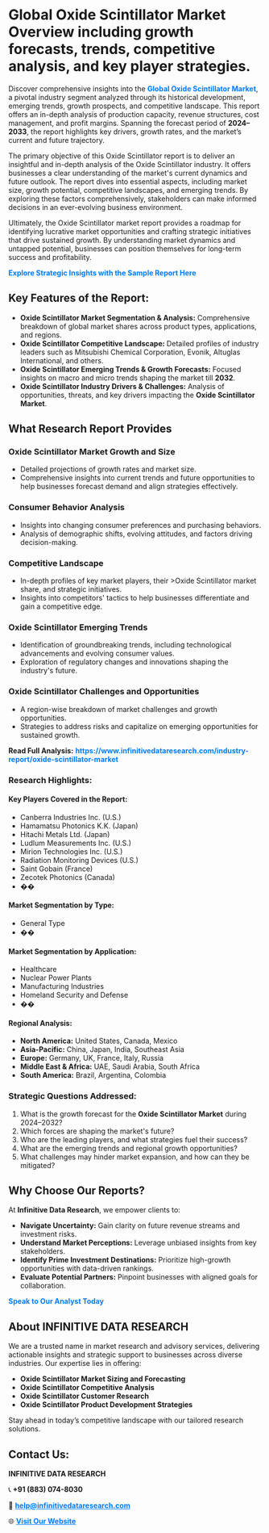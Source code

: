 <h1>Global Oxide Scintillator Market Overview including growth forecasts, trends, competitive analysis, and key player strategies.</h1>
<p>
Discover comprehensive insights into the 
<a href="https://www.infinitivedataresearch.com/industry-report/oxide-scintillator-market" rel="dofollow" style="color: #007BFF; text-decoration: none;"><strong>Global Oxide Scintillator Market</strong></a>, a pivotal industry segment analyzed through its historical development, emerging trends, growth prospects, and competitive landscape. This report offers an in-depth analysis of production capacity, revenue structures, cost management, and profit margins. Spanning the forecast period of <strong>2024–2033</strong>, the report highlights key drivers, growth rates, and the market’s current and future trajectory.
</p>
<p>
The primary objective of this Oxide Scintillator report is to deliver an insightful and in-depth analysis of the Oxide Scintillator industry. It offers businesses a clear understanding of the market's current dynamics and future outlook. The report dives into essential aspects, including market size, growth potential, competitive landscapes, and emerging trends. By exploring these factors comprehensively, stakeholders can make informed decisions in an ever-evolving business environment.
</p>
<p>
Ultimately, the Oxide Scintillator market report provides a roadmap for identifying lucrative market opportunities and crafting strategic initiatives that drive sustained growth. By understanding market dynamics and untapped potential, businesses can position themselves for long-term success and profitability.
</p>
<p>
<a href="https://www.infinitivedataresearch.com/request-sample/reportId=108365" style="color: #007BFF; text-decoration: none;"><strong>Explore Strategic Insights with the Sample Report Here</strong></a>
</p>

<h2>Key Features of the Report:</h2>
<ul>
<li><strong>Oxide Scintillator Market Segmentation & Analysis:</strong> Comprehensive breakdown of global market shares across product types, applications, and regions.</li>
<li><strong>Oxide Scintillator Competitive Landscape:</strong> Detailed profiles of industry leaders such as Mitsubishi Chemical Corporation, Evonik, Altuglas International, and others.</li>
<li><strong>Oxide Scintillator Emerging Trends & Growth Forecasts:</strong> Focused insights on macro and micro trends shaping the market till <strong>2032</strong>.</li>
<li><strong>Oxide Scintillator Industry Drivers & Challenges:</strong> Analysis of opportunities, threats, and key drivers impacting the <strong>Oxide Scintillator Market</strong>.</li>
</ul>

<h2>What Research Report Provides</h2>
<h3>Oxide Scintillator Market Growth and Size</h3>
<ul>
<li>Detailed projections of growth rates and market size.</li>
<li>Comprehensive insights into current trends and future opportunities to help businesses forecast demand and align strategies effectively.</li>
</ul>

<h3>Consumer Behavior Analysis</h3>
<ul>
<li>Insights into changing consumer preferences and purchasing behaviors.</li>
<li>Analysis of demographic shifts, evolving attitudes, and factors driving decision-making.</li>
</ul>

<h3>Competitive Landscape</h3>
<ul>
<li>In-depth profiles of key market players, their >Oxide Scintillator market share, and strategic initiatives.</li>
<li>Insights into competitors' tactics to help businesses differentiate and gain a competitive edge.</li>
</ul>

<h3>Oxide Scintillator Emerging Trends</h3>
<ul>
<li>Identification of groundbreaking trends, including technological advancements and evolving consumer values.</li>
<li>Exploration of regulatory changes and innovations shaping the industry's future.</li>
</ul>

<h3>Oxide Scintillator Challenges and Opportunities</h3>
<ul>
<li>A region-wise breakdown of market challenges and growth opportunities.</li>
<li>Strategies to address risks and capitalize on emerging opportunities for sustained growth.</li>
</ul>
<p><strong>Read Full Analysis:</strong> <a href="https://www.infinitivedataresearch.com/industry-report/oxide-scintillator-market" rel="dofollow" style="color: #007BFF; text-decoration: none;"><strong>https://www.infinitivedataresearch.com/industry-report/oxide-scintillator-market</strong></a></p>
<h3>Research Highlights:</h3>
<h4>Key Players Covered in the Report:</h4>
<ul><li>Canberra Industries Inc. (U.S.)</li><li>Hamamatsu Photonics K.K. (Japan)</li><li>Hitachi Metals Ltd. (Japan)</li><li>Ludlum Measurements Inc. (U.S.)</li><li>Mirion Technologies Inc. (U.S.)</li><li>Radiation Monitoring Devices (U.S.)</li><li>Saint Gobain (France)</li><li>Zecotek Photonics (Canada)</li><li>��</li></ul>
<h4>Market Segmentation by Type:</h4>
<ul><li>General Type</li><li>��</li></ul>
<h4>Market Segmentation by Application:</h4>
<ul><li>Healthcare</li><li>Nuclear Power Plants</li><li>Manufacturing Industries</li><li>Homeland Security and Defense</li><li>��</li></ul>

<h4>Regional Analysis:</h4>
<ul>
<li><strong>North America:</strong> United States, Canada, Mexico</li>
<li><strong>Asia-Pacific:</strong> China, Japan, India, Southeast Asia</li>
<li><strong>Europe:</strong> Germany, UK, France, Italy, Russia</li>
<li><strong>Middle East & Africa:</strong> UAE, Saudi Arabia, South Africa</li>
<li><strong>South America:</strong> Brazil, Argentina, Colombia</li>
</ul>

<h3>Strategic Questions Addressed:</h3>
<ol>
<li>What is the growth forecast for the <strong>Oxide Scintillator Market</strong> during 2024–2032?</li>
<li>Which forces are shaping the market's future?</li>
<li>Who are the leading players, and what strategies fuel their success?</li>
<li>What are the emerging trends and regional growth opportunities?</li>
<li>What challenges may hinder market expansion, and how can they be mitigated?</li>
</ol>

<h2>Why Choose Our Reports?</h2>
<p>At <strong>Infinitive Data Research</strong>, we empower clients to:</p>
<ul>
<li><strong>Navigate Uncertainty:</strong> Gain clarity on future revenue streams and investment risks.</li>
<li><strong>Understand Market Perceptions:</strong> Leverage unbiased insights from key stakeholders.</li>
<li><strong>Identify Prime Investment Destinations:</strong> Prioritize high-growth opportunities with data-driven rankings.</li>
<li><strong>Evaluate Potential Partners:</strong> Pinpoint businesses with aligned goals for collaboration.</li>
</ul>
<p><a href="https://www.infinitivedataresearch.com/industry-report/oxide-scintillator-market" rel="dofollow" style="color: #007BFF; text-decoration: none;"><strong>Speak to Our Analyst Today</strong></a></p>

<h2>About INFINITIVE DATA RESEARCH</h2>
<p>We are a trusted name in market research and advisory services, delivering actionable insights and strategic support to businesses across diverse industries. Our expertise lies in offering:</p>
<ul>
<li><strong>Oxide Scintillator Market Sizing and Forecasting</strong></li>
<li><strong>Oxide Scintillator Competitive Analysis</strong></li>
<li><strong>Oxide Scintillator Customer Research</strong></li>
<li><strong>Oxide Scintillator Product Development Strategies</strong></li>
</ul>
<p>Stay ahead in today’s competitive landscape with our tailored research solutions.</p>

<h2>Contact Us:</h2>
<p><strong>INFINITIVE DATA RESEARCH</strong></p>
<p>📞 <strong>+91 (883) 074-8030</strong></p>
<p>📧 <strong><a href="mailto:help@infinitivedataresearch.com" style="color: #007BFF;">help@infinitivedataresearch.com</a></strong></p>
<p>🌐 <strong><a href="https://www.infinitivedataresearch.com" rel="dofollow" style="color: #007BFF;">Visit Our Website</a></strong></p>